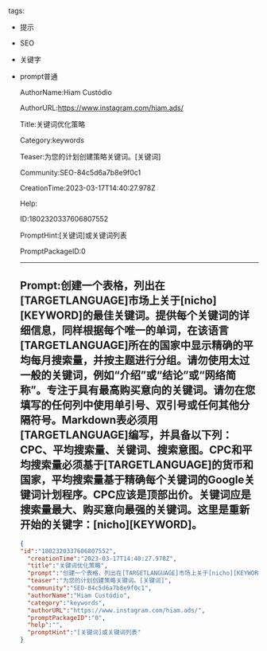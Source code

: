   tags: 
- 提示
- SEO
- 关键字
- prompt普通

  AuthorName:Hiam Custódio

  AuthorURL:https://www.instagram.com/hiam.ads/

  Title:关键词优化策略

  Category:keywords

  Teaser:为您的计划创建策略关键词。[关键词]

  Community:SEO-84c5d6a7b8e9f0c1

  CreationTime:2023-03-17T14:40:27.978Z

  Help:

  ID:1802320337606807552

  PromptHint:[关键词]或关键词列表

  PromptPackageID:0

  ---

  ## Prompt:创建一个表格，列出在[TARGETLANGUAGE]市场上关于[nicho][KEYWORD]的最佳关键词。提供每个关键词的详细信息，同样根据每个唯一的单词，在该语言[TARGETLANGUAGE]所在的国家中显示精确的平均每月搜索量，并按主题进行分组。请勿使用太过一般的关键词，例如“介绍”或“结论”或“网络简称”。专注于具有最高购买意向的关键词。请勿在您填写的任何列中使用单引号、双引号或任何其他分隔符号。Markdown表必须用[TARGETLANGUAGE]编写，并具备以下列：CPC、平均搜索量、关键词、搜索意图。CPC和平均搜索量必须基于[TARGETLANGUAGE]的货币和国家，平均搜索量基于精确每个关键词的Google关键词计划程序。CPC应该是顶部出价。关键词应是搜索量最大、购买意向最强的关键词。这里是重新开始的关键字：[nicho][KEYWORD]。

  ```json
  {
  "id":"1802320337606807552",
    "creationTime":"2023-03-17T14:40:27.978Z",
    "title":"关键词优化策略",
    "prompt":"创建一个表格，列出在[TARGETLANGUAGE]市场上关于[nicho][KEYWORD]的最佳关键词。提供每个关键词的详细信息，同样根据每个唯一的单词，在该语言[TARGETLANGUAGE]所在的国家中显示精确的平均每月搜索量，并按主题进行分组。请勿使用太过一般的关键词，例如“介绍”或“结论”或“网络简称”。专注于具有最高购买意向的关键词。请勿在您填写的任何列中使用单引号、双引号或任何其他分隔符号。Markdown表必须用[TARGETLANGUAGE]编写，并具备以下列：CPC、平均搜索量、关键词、搜索意图。CPC和平均搜索量必须基于[TARGETLANGUAGE]的货币和国家，平均搜索量基于精确每个关键词的Google关键词计划程序。CPC应该是顶部出价。关键词应是搜索量最大、购买意向最强的关键词。这里是重新开始的关键字：[nicho][KEYWORD]。",
    "teaser":"为您的计划创建策略关键词。[关键词]",
    "community":"SEO-84c5d6a7b8e9f0c1",
    "authorName":"Hiam Custódio",
    "category":"keywords",
    "authorURL":"https://www.instagram.com/hiam.ads/",
    "promptPackageID":"0",
    "help":"",
    "promptHint":"[关键词]或关键词列表"
  }
  ```
